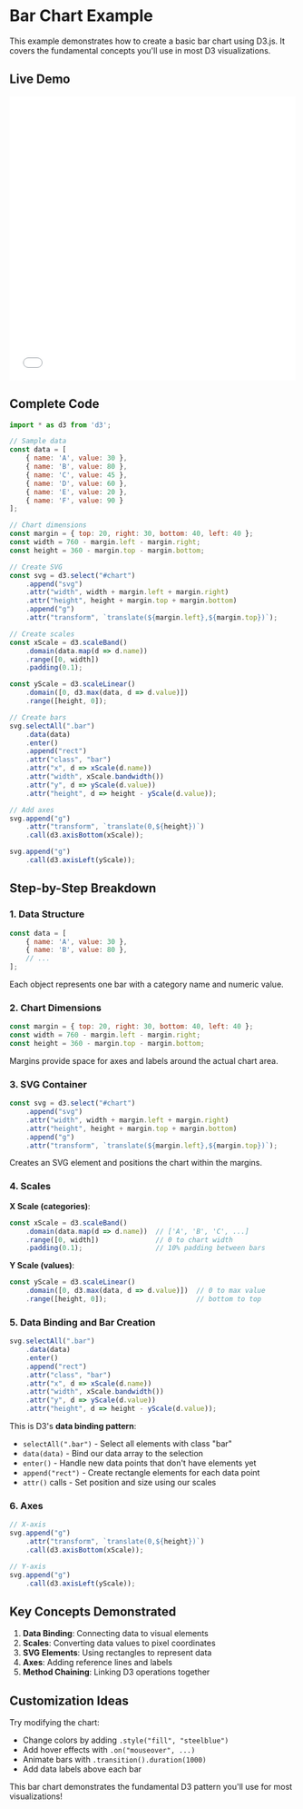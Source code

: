 # Bar Chart Example

This example demonstrates how to create a basic bar chart using D3.js. It covers the fundamental concepts you'll use in most D3 visualizations.

## Live Demo

<iframe src="../index.html" width="100%" height="500" frameborder="0"></iframe>

## Complete Code

```javascript
import * as d3 from 'd3';

// Sample data
const data = [
    { name: 'A', value: 30 },
    { name: 'B', value: 80 },
    { name: 'C', value: 45 },
    { name: 'D', value: 60 },
    { name: 'E', value: 20 },
    { name: 'F', value: 90 }
];

// Chart dimensions
const margin = { top: 20, right: 30, bottom: 40, left: 40 };
const width = 760 - margin.left - margin.right;
const height = 360 - margin.top - margin.bottom;

// Create SVG
const svg = d3.select("#chart")
    .append("svg")
    .attr("width", width + margin.left + margin.right)
    .attr("height", height + margin.top + margin.bottom)
    .append("g")
    .attr("transform", `translate(${margin.left},${margin.top})`);

// Create scales
const xScale = d3.scaleBand()
    .domain(data.map(d => d.name))
    .range([0, width])
    .padding(0.1);

const yScale = d3.scaleLinear()
    .domain([0, d3.max(data, d => d.value)])
    .range([height, 0]);

// Create bars
svg.selectAll(".bar")
    .data(data)
    .enter()
    .append("rect")
    .attr("class", "bar")
    .attr("x", d => xScale(d.name))
    .attr("width", xScale.bandwidth())
    .attr("y", d => yScale(d.value))
    .attr("height", d => height - yScale(d.value));

// Add axes
svg.append("g")
    .attr("transform", `translate(0,${height})`)
    .call(d3.axisBottom(xScale));

svg.append("g")
    .call(d3.axisLeft(yScale));
```

## Step-by-Step Breakdown

### 1. Data Structure
```javascript
const data = [
    { name: 'A', value: 30 },
    { name: 'B', value: 80 },
    // ...
];
```
Each object represents one bar with a category name and numeric value.

### 2. Chart Dimensions
```javascript
const margin = { top: 20, right: 30, bottom: 40, left: 40 };
const width = 760 - margin.left - margin.right;
const height = 360 - margin.top - margin.bottom;
```
Margins provide space for axes and labels around the actual chart area.

### 3. SVG Container
```javascript
const svg = d3.select("#chart")
    .append("svg")
    .attr("width", width + margin.left + margin.right)
    .attr("height", height + margin.top + margin.bottom)
    .append("g")
    .attr("transform", `translate(${margin.left},${margin.top})`);
```
Creates an SVG element and positions the chart within the margins.

### 4. Scales
**X Scale (categories)**:
```javascript
const xScale = d3.scaleBand()
    .domain(data.map(d => d.name))  // ['A', 'B', 'C', ...]
    .range([0, width])              // 0 to chart width
    .padding(0.1);                  // 10% padding between bars
```

**Y Scale (values)**:
```javascript
const yScale = d3.scaleLinear()
    .domain([0, d3.max(data, d => d.value)])  // 0 to max value
    .range([height, 0]);                      // bottom to top
```

### 5. Data Binding and Bar Creation
```javascript
svg.selectAll(".bar")
    .data(data)
    .enter()
    .append("rect")
    .attr("class", "bar")
    .attr("x", d => xScale(d.name))
    .attr("width", xScale.bandwidth())
    .attr("y", d => yScale(d.value))
    .attr("height", d => height - yScale(d.value));
```

This is D3's **data binding pattern**:
- `selectAll(".bar")` - Select all elements with class "bar"
- `data(data)` - Bind our data array to the selection
- `enter()` - Handle new data points that don't have elements yet
- `append("rect")` - Create rectangle elements for each data point
- `attr()` calls - Set position and size using our scales

### 6. Axes
```javascript
// X-axis
svg.append("g")
    .attr("transform", `translate(0,${height})`)
    .call(d3.axisBottom(xScale));

// Y-axis  
svg.append("g")
    .call(d3.axisLeft(yScale));
```

## Key Concepts Demonstrated

1. **Data Binding**: Connecting data to visual elements
2. **Scales**: Converting data values to pixel coordinates
3. **SVG Elements**: Using rectangles to represent data
4. **Axes**: Adding reference lines and labels
5. **Method Chaining**: Linking D3 operations together

## Customization Ideas

Try modifying the chart:
- Change colors by adding `.style("fill", "steelblue")`
- Add hover effects with `.on("mouseover", ...)`
- Animate bars with `.transition().duration(1000)`
- Add data labels above each bar

This bar chart demonstrates the fundamental D3 pattern you'll use for most visualizations!